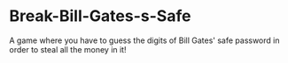# Break-Bill-Gates-s-Safe
A game where you have to guess the digits of Bill Gates' safe password in order to steal all the money in it!
